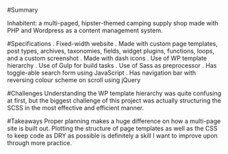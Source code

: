 #Summary

Inhabitent: a multi-paged, hipster-themed camping supply shop made with PHP and Wordpress as a content management system.

#Specifications
. Fixed-width website
. Made with custom page templates, post types, archives, taxonomies, fields, widget plugins, functions, loops, and a custom screenshot
. Made with dash icons
. Use of WP template hierarchy
. Use of Gulp for build tasks
. Use of Sass as preprocessor 
. Has toggle-able search form using JavaScript
. Has navigation bar with reversing colour scheme on scroll using jQuery

#Challenges
Understanding the WP template hierarchy was quite confusing at first, but the biggest challenge of this project was actually structuring the SCSS in the most effective and efficient manner. 

#Takeaways
Proper planning makes a huge difference on how a multi-page site is built out. Plotting the structure of page templates as well as the CSS to keep code as DRY as possible is definitely a skill I want to improve upon through more practice.
